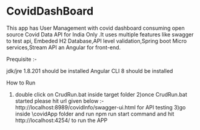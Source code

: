 # CovidDashBoard

This app has User Management with covid dashboard consuming open source Covid Data API for India Only .It uses multiple features like swagger to test api,
Embeded H2 Database,API level validation,Spring boot Micro services,Stream API an Angular for front-end.



Prequisite :-

jdk/jre 1.8.201 should be installed
Angular CLI 8 should be installed

How to Run

1) double click on CrudRun.bat inside target folder
2)once CrudRun.bat started please hit url given below :- http://localhost:8989/covidInfo/swagger-ui.html for API testing
3)go inside \covidApp folder and run npm run start command
and hit http://localhost:4254/ to run the APP
